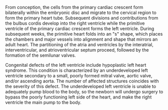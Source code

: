 From conception, the cells from the primary cardiac crescent form bilaterally within the embryonic disc and migrate to the cervical region to form the primary heart tube. Subsequent divisions and contributions from the bulbus cordis develop into the right ventricle while the primitive ventricle of the primary cardiac crescent forms the left ventricle. During subsequent weeks, the primitive heart folds into an "s" shape, which places the chambers and major vessels into alignment and shape that mirrors an adult heart. The partitioning of the atria and ventricles by the interatrial, interventricular, and atrioventricular septum proceed, followed by the formation of the semilunar valves.

Congenital defects of the left ventricle include hypoplastic left heart syndrome. This condition is characterized by an underdeveloped left ventricle secondary to a small, poorly formed mitral valve, aortic valve, and/or ascending aorta. The number of affected structures coincides with the severity of this defect. The underdeveloped left ventricle is unable to adequately pump blood to the body, so the newborn will undergo surgery to bypass the poorly functioning left side of the heart, and make the right ventricle the main pump to the body.